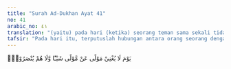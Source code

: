 ```yaml
---
title: "Surah Ad-Dukhan Ayat 41"
no: 41
arabic_no: ٤١
translation: "(yaitu) pada hari (ketika) seorang teman sama sekali tidak dapat memberi manfaat kepada teman lainnya dan mereka tidak akan mendapat pertolongan,"
tafsir: "Pada hari itu, terputuslah hubungan antara orang seorang dengan yang lain, bahkan tidak ada lagi hubungan anak dengan bapaknya, hubungan anggota keluarga dengan anggota keluarga lainnya, apalagi hubungan teman dengan teman. Yang dapat menolong dan menentukan nasib manusia hanyalah amal perbuatannya sendiri yang telah dikerjakannya selama hidup di dunia. Barang siapa yang banyak menanam amal kebaikan, tentu akan mendapat hasil yang berlimpah dari amal kebaikannya itu. Sebaliknya, barang siapa yang mengikuti keinginan hawa nafsunya, tentulah akan mendapat azab neraka. Tidak ada suatu pun yang dapat mengurangi azab mereka walapun itu anak kandung, kerabat, atau handai tolan. Allah berfirman: \n\nApabila sangkakala diiup, maka tidak ada lagi pertalian keluarga diantara mereka pada hari itu (hari Kiamat), dan tidak (pula) mereka saling bertanya. (al-Mu'minun/23: 101)\n\nDan firman Allah:\n\nDan tidak ada seorang teman karib pun menanyakan temannya, sedang mereka saling melihat. (al-Ma'arij/70: 10-11)\n\nPada bagian akhir ayat ini, Allah menandaskan bahwa orang kafir Mekah yang tetap hidup bergelimang dalam kemusyrikan dan kesesatan, pada hari pembalasan nanti mereka tidak dapat pertolongan dari siapa pun juga."
---
```

يَوْمَ لَا يُغْنِيْ مَوْلًى عَنْ مَّوْلًى شَيْـًٔا وَّلَا هُمْ يُنْصَرُوْنَۙ 